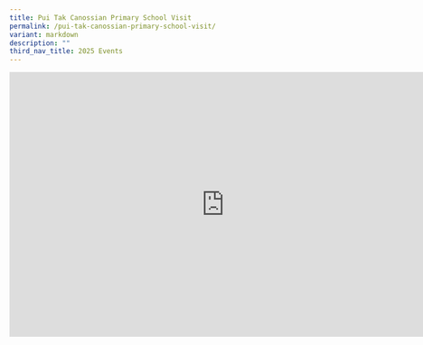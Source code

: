 ```yaml
---
title: Pui Tak Canossian Primary School Visit
permalink: /pui-tak-canossian-primary-school-visit/
variant: markdown
description: ""
third_nav_title: 2025 Events
---
```

<iframe allowfullscreen="true" height="469" width="760" frameborder="0" src="https://docs.google.com/presentation/d/e/2PACX-1vThCv8XD6SMw0cB0oNL0KBaJpqFPdRZSJyvCTuQ5inniNVI1jpsgN4S0GdOcEuXAPD2a4-V4vWkmXl_/embed?start=true&amp;loop=true&amp;delayms=3000"></iframe>